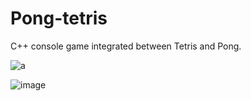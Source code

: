 # Pong-tetris
C++ console game integrated between Tetris and Pong.


![a](https://user-images.githubusercontent.com/50627548/111623177-b5fca180-87f2-11eb-98e0-531745add59c.gif)

![image](https://user-images.githubusercontent.com/50627548/111617678-19370580-87ec-11eb-9669-6c337eaf9f26.png)
